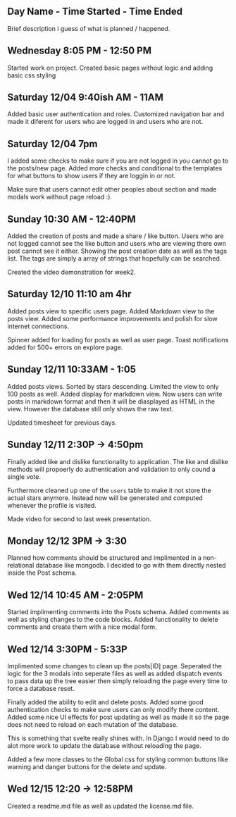## Day Name - Time Started - Time Ended

Brief description i guess of what is planned / happened.

## Wednesday 8:05 PM - 12:50 PM

Started work on project. Created basic pages without logic and adding basic css styling

## Saturday 12/04 9:40ish AM - 11AM

Added basic user authentication and roles. Customized navigation bar and made it diferent for users who are logged in and users who are not.

## Saturday 12/04 7pm

I added some checks to make sure if you are not logged in you cannot go to the posts/new page. Added more checks and conditional to the templates for what buttons to show users if they are loggin in or not.

Make sure that users cannot edit other peoples about section and made modals work without page reload :).

## Sunday 10:30 AM - 12:40PM

Added the creation of posts and made a share / like button. Users who are not logged cannot see the like button and users who are viewing there own post cannot see it either. Showing the post creation date as well as the tags list. The tags are simply a array of strings that hopefully can be searched.

Created the video demonstration for week2.

## Saturday 12/10 11:10 am 4hr

Added posts view to specific users page. Added Markdown view to the posts view. Added some performance improvements and polish for slow internet connections.

Spinner added for loading for posts as well as user page. Toast notifications added for 500+ errors on explore page.

## Sunday 12/11 10:33AM - 1:05

Added posts views. Sorted by stars descending. Limited the view to only 100 posts as well. Added display for markdown view. Now users can write posts in markdown format and then it will be diasplayed as HTML in the view. However the database still only shows the raw text.

Updated timesheet for previous days.

## Sunday 12/11 2:30P -> 4:50pm

Finally added like and dislike functionality to application. The like and dislike methods will propoerly do authentication and validation to only cound a single vote.

Furthermore cleaned up one of the `users` table to make it not store the actual stars anymore. Instead now will be generated and computed whenever the profile is visited.

Made video for second to last week presentation.

## Monday 12/12 3PM -> 3:30

Planned how comments should be structured and implimented in a non-relational database like mongodb. I decided to go with them directly nested inside the Post schema.

## Wed 12/14 10:45 AM - 2:05PM

Started implimenting comments into the Posts schema.
Added comments as well as styling changes to the code blocks. Added functionality to delete comments and create them with a nice modal form.

## Wed 12/14 3:30PM - 5:33P

Implimented some changes to clean up the posts[ID] page. Seperated the logic for the 3 modals into seperate files as well as added dispatch events to pass data up the tree easier then simply reloading the page every time to force a database reset.

Finally added the ability to edit and delete posts. Added some good authentication checks to make sure users can only modify there content. Added some nice UI effects for post updating as well as made it so the page does not need to reload on each mutation of the database.

This is something that svelte really shines with. In Django I would need to do alot more work to update the database without reloading the page.

Added a few more classes to the Global css for styling common buttons like warning and danger buttons for the delete and update.

## Wed 12/15 12:20 -> 12:58PM

Created a readme.md file as well as updated the license.md file.
